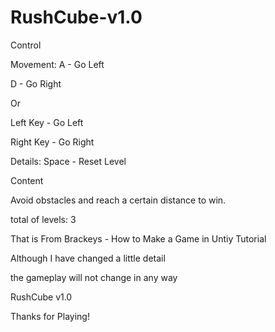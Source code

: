 # RushCube-v1.0


Control


Movement:
A - Go Left

D - Go Right


Or


Left Key - Go Left

Right Key - Go Right


Details:
Space - Reset Level



Content


Avoid obstacles and reach a certain distance to win.

total of levels: 3



That is From Brackeys - How to Make a Game in Untiy Tutorial

Although I have changed a little detail 

the gameplay will not change in any way




RushCube v1.0

Thanks for Playing!
